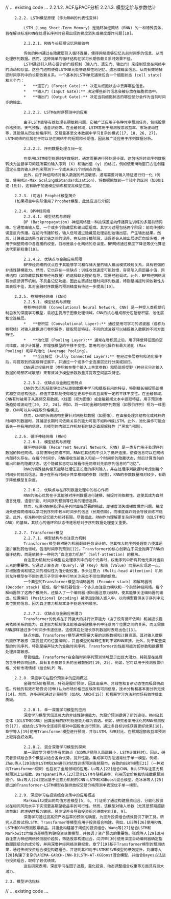 \
// ... existing code ...
            2.2.1.2. ACF与PACF分析
            2.2.1.3. 模型定阶与参数估计

        2.2.2. LSTM模型原理 (作为RNN的代表性变体)

            LSTM (Long Short-Term Memory) 是循环神经网络 (RNN) 的一种特殊变体，旨在解决标准RNN在处理长序列时容易出现的梯度消失或梯度爆炸问题[10]。

            2.2.2.1. RNN与长短期记忆网络结构

            传统的RNN通过在隐藏层引入循环连接，使得网络能够记忆先前时间步的信息，从而处理序列数据。然而，这种简单的循环结构在学习长期依赖关系时效果不佳。
            LSTM通过引入精心设计的门控机制（输入门、遗忘门、输出门）来控制信息在网络中的流动和存留。这些门结构使得LSTM单元能够选择性地记忆、遗忘或输出信息，从而有效地捕捉时间序列中的长期依赖关系。一个基本的LSTM单元通常包含一个细胞状态 (cell state) 和三个门：
            *   **遗忘门 (Forget Gate):** 决定从细胞状态中丢弃哪些信息。
            *   **输入门 (Input Gate):** 决定哪些新的信息会被存放在细胞状态中。
            *   **输出门 (Output Gate):** 决定当前细胞状态的哪些部分会作为当前时间步的输出。

            2.2.2.2. LSTM在时序预测中的应用

            由于LSTM能够有效处理长期依赖问题，它被广泛应用于各种时序预测任务，包括股票价格预测、天气预报、语音识别等。在金融领域，LSTM常用于预测股票收益率、市场波动性等，其能够从历史价格序列、交易量甚至文本数据中学习复杂的模式[17, 18, 26, 27]。LSTM网络的优势在于可以记住网络中的短期和长期值，因此被广泛应用于序列数据分析。

            2.2.2.3. 序列数据处理与归一化

            在使用LSTM模型处理时序数据时，通常需要进行预处理步骤。这包括将时间序列数据转换为监督学习问题所需的输入序列 (X) 和输出值 (y) 的格式，例如使用滑动窗口方法创建固定长度的输入序列来预测下一个或未来几个时间点的值。
            此外，由于神经网络对输入数据的尺度敏感，通常需要对输入特征进行归一化（例如，使用Min-Max Scaling或Standardization），将数据缩放到一个较小的区间（如0到1或-1到1），这有助于加速模型训练和提高模型性能。

        2.2.3. (可选) Prophet模型简介
        (如果项目中实际使用了Prophet模型，此处应进行介绍)

        2.2.4. BP神经网络
            2.2.4.1. 模型结构与原理
            BP (Backpropagation) 神经网络是一种按误差逆向传播算法训练的多层前馈网络。它通常由输入层、一个或多个隐藏层和输出层组成。其学习过程包括两个阶段：前向传播和误差反向传播。在前向传播阶段，输入信号通过隐藏层处理后到达输出层，产生输出结果。然后，计算输出结果与真实值之间的误差。在反向传播阶段，该误差会从输出层逐层向后传播，并用于调整网络中各连接的权重，目标是最小化网络的总误差。BP网络通过梯度下降法等优化算法迭代更新权重[10]。

            2.2.4.2. 优缺点与金融应用局限
            BP神经网络的优点在于其能够学习和存储大量的输入输出模式映射关系，具有较强的非线性建模能力。然而，它也存在一些缺点：训练收敛速度可能较慢，容易陷入局部最小值，网络结构（如隐藏层数和神经元数量）的选择缺乏理论指导，需要经验调试。此外，BP神经网络没有自反馈调节机制，不具备记忆功能，因此在直接处理时间序列数据，特别是捕捉时间依赖性方面表现不佳，其对金融时序数据的预测精度有待进一步提高[10]。

        2.2.5. 卷积神经网络 (CNN)
            2.2.5.1. 模型结构与原理
            卷积神经网络 (Convolutional Neural Network, CNN) 是一种受人类视觉机制启发的深度学习模型，最初主要用于图像处理领域。CNN的核心组成部分包括卷积层、池化层和全连接层。
            *   **卷积层 (Convolutional Layer):** 通过使用可学习的滤波器（或称为卷积核）对输入数据进行卷积操作，提取局部特征。不同的滤波器可以捕捉输入数据的不同方面特征。
            *   **池化层 (Pooling Layer):** 通常在卷积层之后，用于降低特征图的空间维度，减少计算量，并增强模型的平移不变性。常用的池化操作有最大池化 (Max Pooling) 和平均池化 (Average Pooling)。
            *   **全连接层 (Fully Connected Layer):** 在经过多层卷积和池化操作后，将提取到的高级特征展平，并通过一个或多个全连接层进行分类或回归。
            CNN通过权值共享（卷积核在整个输入上共享参数）和局部感受野（神经元只对输入数据的局部区域敏感）来有效减少模型参数数量并提取空间层次特征。

            2.2.5.2. 优缺点与金融应用特点
            CNN的优点包括能够自动从原始数据中学习和提取有用的特征，特别擅长捕捉局部模式和空间结构信息。权值共享机制使得模型更易于训练且具有一定的平移不变性。在金融领域，CNN有时被用于从高频交易数据、K线图（视为图像）或金融新闻文本中提取特征，用于预测市场趋势或波动性[20, 22, 24]。例如，将一维的金融时间序列数据（如股价序列）视为一维图像，CNN可以从中提取价格模式。
            然而，CNN的传统结构主要针对网格状数据（如图像），在直接处理非结构化或纯粹的时间序列数据时，其捕捉长期时间依赖关系的能力可能不如RNN或LSTM。此外，池化操作可能会丢失一些有用的信息，且模型的内部工作机制有时缺乏直观解释性（“黑盒”问题）。

        2.2.6. 循环神经网络 (RNN)
            2.2.6.1. 模型结构与原理
            循环神经网络 (Recurrent Neural Network, RNN) 是一类专门用于处理序列数据的神经网络。与前馈神经网络不同，RNN在其结构中引入了循环连接，使得信息可以在网络内部持久存在。在每个时间步，RNN接收当前输入和前一个时间步的隐藏状态，然后计算当前的输出和新的隐藏状态。这个隐藏状态可以被看作是网络对先前序列信息的“记忆”。
            RNN的特殊结构使其能够处理任意长度的序列输入，并在处理序列数据时考虑到每个时间步的前后信息。由于在所有时间步共享相同的参数（权重），RNN的参数数量相对较少，有助于降低模型复杂度。

            2.2.6.2. 优缺点与在序列数据处理中的核心作用
            RNN的核心优势在于其能够对序列数据进行建模，捕捉时间依赖性。这使其成为自然语言处理、语音识别、时间序列预测等任务的理想选择。
            然而，标准RNN在处理长序列时面临显著的挑战，即梯度消失或梯度爆炸问题。梯度消失使得网络难以学习到序列中较早时间步的信息（长期依赖），而梯度爆炸则会导致训练不稳定。此外，标准RNN的记忆能力相对有限。尽管如此，RNN作为理解更复杂序列模型（如LSTM和GRU）的基础，其核心的循环和状态传递思想对于序列数据处理至关重要。

        2.2.7. Transformer模型
            2.2.7.1. 模型结构与自注意力机制
            Transformer模型最初是为机器翻译任务设计的，但其强大的序列处理能力使其迅速扩展到其他领域，包括时间序列预测[12]。Transformer的核心创新在于完全抛弃了RNN的循环结构，而是依赖于一种称为“自注意力机制” (Self-attention) 的模块。
            自注意力机制允许模型在处理序列中的每个元素时，权衡序列中所有其他元素对当前元素的重要性。它通过计算查询 (Query)、键 (Key) 和值 (Value) 向量来实现这一点，并根据查询和键之间的相似性为值分配权重。多头注意力 (Multi-head Attention) 机制则允许模型在不同的表示子空间中并行地关注来自不同位置的信息。
            一个典型的Transformer模型由编码器栈 (Encoder stack) 和解码器栈 (Decoder stack) 组成。每个编码器包含一个多头自注意力模块和一个前馈神经网络。每个解码器除了这两个模块外，还插入了一个编码器-解码器注意力模块，使其能够关注编码器的输出。位置编码 (Positional Encoding) 被添加到输入嵌入中，以向模型提供关于序列中元素位置的信息，因为自注意力机制本身不处理序列顺序。

            2.2.7.2. 优缺点与金融应用潜力
            Transformer的优点在于其强大的并行计算能力（由于没有循环依赖）和捕捉长距离依赖关系的能力。自注意力机制使其能够直接建模序列中任意两个位置之间的关系，而无需像RNN那样通过多个时间步传递信息。这使其在处理长序列数据时表现出色[13]。
            缺点方面，Transformer模型通常需要大量的训练数据和计算资源。其对输入数据的顺序不敏感（需要显式的位置编码），并且模型的解释性有时不如RNN直接。此外，对于某些类型的时间序列，特别是噪声较大的金融时间序列，Transformer的性能可能对超参数和数据预处理非常敏感。
            尽管如此，Transformer在金融时间序列预测领域显示出巨大潜力，特别是在处理包含多种影响因素、具有复杂依赖关系的金融数据时[19, 25]。例如，它可以用于预测股票价格、分析市场情绪（结合NLP）等。

        2.2.8. 深度学习在股价预测中的应用概述
            金融市场价格预测，特别是股价预测，因其高噪声、非线性和复杂动态性而极具挑战性。传统的有效市场假说(EMH)认为市场价格已反映所有可用信息，技术分析和基本面分析无效[14]。然而，许多研究通过计量模型（如AR、ARCH[15]）和机器学习方法对市场有效性提出质疑。

            2.2.8.1. 单一深度学习模型的应用
            深度学习模型凭借其强大的非线性建模能力，为股价预测提供了新的途径。RNN及其变体（如LSTM和GRU）因其固有的序列处理能力成为首选。例如，研究者采用优化的RNN预测股价[17]，或结合LSTM与全连接网络对中国股市进行预测，通过多目标训练获得更好效果[18]。章宁等人[19]使用Transformer模型进行预测，并与LSTM、SVR对比，在预期超额收益率预测上取得良好效果。

            2.2.8.2. 混合深度学习模型的探索
            单一深度学习模型各有优缺点（如DMLP易陷入局部最小，LSTM计算耗时）。因此，研究者尝试融合多个模型以结合各自优势，提升性能。集成学习方法通常优于单一模型。例如，Zhou等人[20]结合LSTM和CNN进行对抗性训练预测高频股市。谷歌的BERT模型[21]（一种双向Transformer框架）也启发了金融领域的应用。Lu等人[22]结合CNN、BiLSTM与注意力机制预测上证指数。Darapaneni等人[23]混合LSTM与随机森林，利用历史价格和情绪数据预测股价。Shi等人[24]提出基于注意力机制的CNN-LSTM和XGBoost混合模型。危冰淋等人[25]提出的Transformer-LSTM模型在碳排放权交易价格预测中表现优于单一模型。

        2.2.9. 深度学习在投资组合决策中的应用概述
            Markowitz提出的均值方差模型[5, 6, 7]证明了通过构建投资组合、分散化投资以在相同风险水平下实现更高期望收益率的可行性。然而，该模型对输入参数（尤其是预期超额收益率）的准确性极为敏感，预测误差会导致投资组合绩效劣化[8, 9]。
            深度学习通过提高资产收益率的预测准确度，为提升投资组合绩效提供了新工具。研究人员尝试将LSTM、Transformer等模型应用于投资组合构建。例如，LEE等[26]使用RNN、LSTM和GRU预测股票收益，并据此构建基于阈值的投资组合。Wang等[27]结合LSTM和Markowitz均值方差模型构建投资决策模型，并强调了资产预选的重要性。张虎等人[29]运用自注意力神经网络预测股价趋势，筛选股票构建组合。闫洪举[30]使用深度自动编码器确定指数跟踪组合的成分股，并用深度神经网络测算权重。章宁[19]基于Transformer模型的预测结果，通过传统投资组合模型构建组合，并证明其相对于LSTM和SVR模型的绩效提升。刘祺等人[28]构建了复杂的ARIMA-GARCH-CNN-BiLSTM-AT-XGBoost混合模型，并结合Bayes方法进行投资组合，取得了较优绩效。
            这些研究表明，深度学习在因子选股、量化投资、动态调整组合权重等方面具有巨大潜力。

    2.3. 模型评估指标
// ... existing code ...
